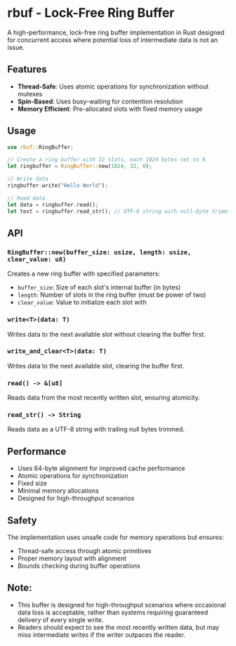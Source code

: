 # rbuf - Lock-Free Ring Buffer

A high-performance, lock-free ring buffer implementation in Rust designed for concurrent access where potential loss of intermediate data is not an issue.

## Features

- **Thread-Safe**: Uses atomic operations for synchronization without mutexes
- **Spin-Based**: Uses busy-waiting for contention resolution 
- **Memory Efficient**: Pre-allocated slots with fixed memory usage

## Usage

```rust
use rbuf::RingBuffer;

// Create a ring buffer with 32 slots, each 1024 bytes set to 0
let ringbuffer = RingBuffer::new(1024, 32, 0);

// Write data
ringbuffer.write("Hello World");

// Read data
let data = ringbuffer.read();
let text = ringbuffer.read_str(); // UTF-8 string with null-byte trimming
```

## API

### `RingBuffer::new(buffer_size: usize, length: usize, clear_value: u8)`

Creates a new ring buffer with specified parameters:
- `buffer_size`: Size of each slot's internal buffer (in bytes)
- `length`: Number of slots in the ring buffer (must be power of two)
- `clear_value`: Value to initialize each slot with

### `write<T>(data: T)`

Writes data to the next available slot without clearing the buffer first.

### `write_and_clear<T>(data: T)`

Writes data to the next available slot, clearing the buffer first.

### `read() -> &[u8]`

Reads data from the most recently written slot, ensuring atomicity.

### `read_str() -> String`

Reads data as a UTF-8 string with trailing null bytes trimmed.

## Performance

- Uses 64-byte alignment for improved cache performance
- Atomic operations for synchronization
- Fixed size
- Minimal memory allocations
- Designed for high-throughput scenarios

## Safety

The implementation uses unsafe code for memory operations but ensures:
- Thread-safe access through atomic primitives
- Proper memory layout with alignment
- Bounds checking during buffer operations

## Note:
- This buffer is designed for high-throughput scenarios where occasional data loss is acceptable,
rather than systems requiring guaranteed delivery of every single write.
- Readers should expect to see the most recently written data, but may miss intermediate writes
if the writer outpaces the reader.

